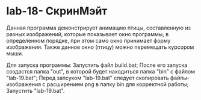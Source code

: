 # lab-18- CкринМэйт
Данная программа демонстрирует анимацию птицы, составленную из разных изображений, которые показывает окно программы, в определенном порядке, при этом само окно принимает форму изображения.
Также данное окно (птицу) можно перемещать курсором мыши.

Для запуска программы:
Запустить файл build.bat;
После его запуска создастся папка "out", в которой будет находиться папка "bin" с файлом "lab-19.bat";
Перед запсуком "lab-19.bat" следует скопировать файлы-изображения с расширением png в папку bin для корректной работы;
Запустить "lab-19.bat".
